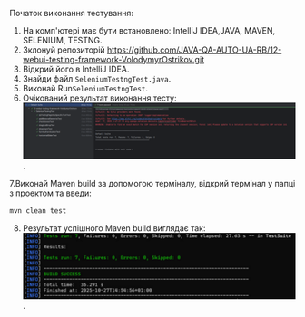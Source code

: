 Початок виконання тестування:
1. На комп'ютері має бути встановлено: IntelliJ IDEA,JAVA, MAVEN, SELENIUM, TESTNG.
2. Зклонуй репозиторій https://github.com/JAVA-QA-AUTO-UA-RB/12-webui-testing-framework-VolodymyrOstrikov.git
3. Відкрий його в IntelliJ IDEA.
4. Знайди файл `SeleniumTestngTest.java`.
5. Виконай Run`SeleniumTestngTest`.
6. Очікований результат виконання тесту: ![img_1.png](img_1.png).

7.Виконай Maven build за допомогою терміналу, відкрий термінал у папці з проектом та введи:
   ```bash
   mvn clean test
   ```
8. Результат успішного Maven build виглядає так: ![img.png](img.png).